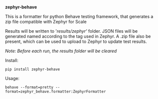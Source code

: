 
**zephyr-behave**

This is a formatter for python Behave testing framework, that generates a zip file compatible with Zephyr for Scale

Results will be written to '*results/zephyr'* folder.
JSON files will be generated named according to the tag used in Zephyr.
A .zip file also be present, which can be used to upload to Zephyr to update test results.

*Note:* *Before each run, the results folder will be cleared*


Install:

    pip install zephyr-behave

Usage:

    behave --format=pretty --format=zephyr_behave.formatter:ZephyrFormatter 

